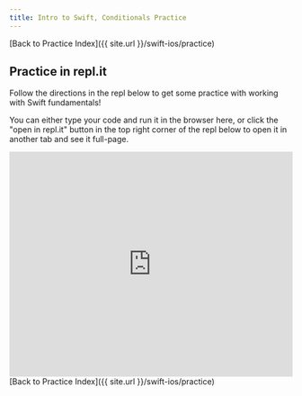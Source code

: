 ```yaml
---
title: Intro to Swift, Conditionals Practice
---
```


[Back to Practice Index]({{ site.url }}/swift-ios/practice)

## Practice in repl.it

Follow the directions in the repl below to get some practice with working with Swift fundamentals!

You can either type your code and run it in the browser here, or click the "open in repl.it" button in the top right corner of the repl below to open it in another tab and see it full-page.

<iframe height="400px" width="100%" src="https://repl.it/@ameseee/Intro-to-Swift-Conditionals-Practice?lite=true" scrolling="no" frameborder="no" allowtransparency="true" allowfullscreen="true" sandbox="allow-forms allow-pointer-lock allow-popups allow-same-origin allow-scripts allow-modals"></iframe>

<br>
[Back to Practice Index]({{ site.url }}/swift-ios/practice)
